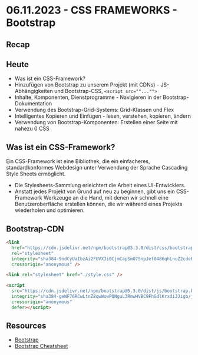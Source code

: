 # 06.11.2023 - CSS FRAMEWORKS - Bootstrap

## Recap

## Heute

- Was ist ein CSS-Framework?
- Hinzufügen von Bootstrap zu unserem Projekt (mit CDNs) -
  JS-Abhängigkeiten und Bootstrap-CSS, `<script src=""..."">`
- Inhalte, Komponenten, Dienstprogramme - Navigieren in der Bootstrap-Dokumentation
- Verwendung des Bootstrap-Grid-Systems: Grid-Klassen und Flex
- Intelligentes Kopieren und Einfügen - lesen, verstehen, kopieren, ändern
- Verwendung von Bootstrap-Komponenten: Erstellen einer Seite mit nahezu 0 CSS

## Was ist ein CSS-Framework?

Ein CSS-Framework ist eine Bibliothek, die ein einfacheres, standardkonformes Webdesign unter Verwendung der Sprache Cascading Style Sheets ermöglicht.

- Die Stylesheets-Sammlung erleichtert die Arbeit eines UI-Entwicklers.
- Anstatt jedes Projekt von Grund auf neu zu beginnen, gibt uns ein CSS-Framework Werkzeuge an die Hand, mit denen wir schnell eine Benutzeroberfläche erstellen können, die wir während eines Projekts wiederholen und optimieren.

## Bootstrap-CDN

```html
<link
  href="https://cdn.jsdelivr.net/npm/bootstrap@5.3.0/dist/css/bootstrap.min.css"
  rel="stylesheet"
  integrity="sha384-9ndCyUaIbzAi2FUVXJi0CjmCapSmO7SnpJef0486qhLnuZ2cdeRhO02iuK6FUUVM"
  crossorigin="anonymous" />

<link rel="stylesheet" href="./style.css" />

<script
  src="https://cdn.jsdelivr.net/npm/bootstrap@5.3.0/dist/js/bootstrap.bundle.min.js"
  integrity="sha384-geWF76RCwLtnZ8qwWowPQNguL3RmwHVBC9FhGdlKrxdiJJigb/j/68SIy3Te4Bkz"
  crossorigin="anonymous"
  defer></script>
```

## Resources

- [Bootstrap](https://getbootstrap.com/)
- [Bootstrap Cheatsheet](https://bootstrap-cheatsheet.themeselection.com/)
